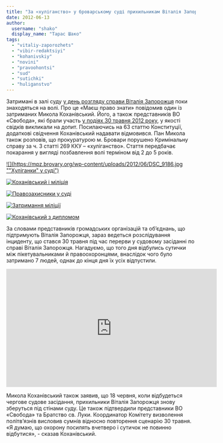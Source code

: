 ```yaml
---
title: "За «хуліганство» у броварському суді прихильникам Віталія Запорожця загрожує від 2 до 5 років ув’язнення"
date: 2012-06-13
author: 
  username: "shako"
  display_name: "Тарас Шако"
tags: 
  - "vitaliy-zaporozhets"
  - "vibir-redaktsiyi"
  - "kohanivskiy"
  - "novini"
  - "pravoohontsi"
  - "sud"
  - "sutichki"
  - "huliganstvo"
---
```


Затримані в залі суду [у день розгляду справи Віталія Запорожця](https://mpz.brovary.org/u-brovarskomu-sudi-vidbulis-sutichki-protestuvalnikiv-z-militsiyeyu-u-postrazhdalih-perelomi-travmi-otrimali-zhurnalisti/) поки знаходяться на волі. Про це «Маєш право знати» повідомив один із затриманих Микола Коханівський. Його, а також представників ВО «Свобода», які брали участь [у подіях 30 травня 2012 року](https://mpz.brovary.org/video-rozgonu-protestuvalnikiv-pid-brovarskim-sudom/), у якості свідків викликали на допит. Посилаючись на 63 статтю Конституції, додаткові свідчення Коханівський надавати відмовився. Пан Микола також розповів, що прокуратурою м. Бровари порушено Кримінальну справу за ч. 3 статті 269 ККУ – «хуліганство». Стаття передбачає покарання у вигляді позбавлення волі терміном від 2 до 5 років.

[![](https://mpz.brovary.org/wp-content/uploads/2012/06/DSC_9186.jpg ""Хуліганки" у суді")](https://mpz.brovary.org/wp-content/uploads/2012/06/DSC_9186.jpg)

[![](https://mpz.brovary.org/wp-content/uploads/2012/06/DSC_9223.jpg "Коханівський і міліція")](https://mpz.brovary.org/wp-content/uploads/2012/06/DSC_9223.jpg)

[![](https://mpz.brovary.org/wp-content/uploads/2012/06/DSC_9200.jpg "Правозахисники у суді")](https://mpz.brovary.org/wp-content/uploads/2012/06/DSC_9200.jpg)

[![](https://mpz.brovary.org/wp-content/uploads/2012/06/DSC_9217.jpg "Затримання міліції")](https://mpz.brovary.org/wp-content/uploads/2012/06/DSC_9217.jpg)

[![](https://mpz.brovary.org/wp-content/uploads/2012/06/DSC_9188.jpg "Коханівський з дипломом")](https://mpz.brovary.org/wp-content/uploads/2012/06/DSC_9188.jpg)

За словами представників громадських організацій та об’єднань, що підтримують Віталія Запорожця, зараз ведеться розслідування інциденту, що стався 30 травня під час перерви у судовому засіданні по справі Віталія Запорожця. Нагадуємо, що того дня відбулись сутички між пікетувальниками й правоохоронцями, внаслідок чого було затримано 7 людей, однак до кінця дня їх усіх відпустили.

<iframe src="http://www.youtube.com/embed/9ptjXmkAB9k" frameborder="0" width="560" height="315"></iframe>

Микола Коханівський також заявив, що 18 червня, коли відбудеться чергове судове засідання, прихильники Віталія Запорожця знову зберуться під стінами суду. Це також підтвердили представники ВО «Свобода» та Братство св. Луки. Координатор Комітету визволення політв’язнів висловив сумнів відносно повторення сценарію 30 травня. «Я думаю, що охорону посилять вчетверо і сутичок не повинно відбутися», - сказав Коханівський.
